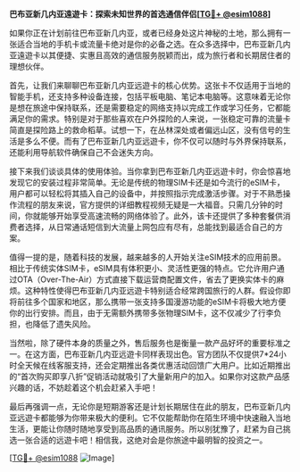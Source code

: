 **巴布亚新几内亚遠遊卡：探索未知世界的首选通信伴侣[[TG💪+ @esim1088](https://t.me/s/esim1088)]**

如果你正在计划前往巴布亚新几内亚，或者已经身处这片神秘的土地，那么拥有一张适合当地的手机卡或流量卡绝对是你的必备之选。在众多选择中，巴布亚新几内亚遠遊卡以其便捷、实惠且高效的通信服务脱颖而出，成为旅行者和长期居住者的理想伙伴。

首先，让我们来聊聊巴布亚新几内亚远遊卡的核心优势。这张卡不仅适用于当地的智能手机，还支持多种设备连接，包括平板电脑、笔记本电脑等。这意味着无论你是想在旅途中保持联系，还是需要稳定的网络支持以完成工作或学习任务，它都能满足你的需求。特别是对于那些喜欢在户外探险的人来说，一张稳定可靠的流量卡简直是探险路上的救命稻草。试想一下，在丛林深处或者偏远山区，没有信号的生活是多么不便。而有了巴布亚新几内亚远遊卡，你不仅可以随时与外界保持联系，还能利用导航软件确保自己不会迷失方向。

接下来我们谈谈具体的使用体验。当你拿到巴布亚新几内亚远遊卡时，你会惊喜地发现它的安装过程非常简单。无论是传统的物理SIM卡还是如今流行的eSIM卡，用户都可以轻松将其插入自己的设备中，并按照指示完成激活步骤。对于不熟悉操作流程的朋友来说，官方提供的详细教程视频无疑是一大福音。只需几分钟的时间，你就能够开始享受高速流畅的网络体验了。此外，该卡还提供了多种套餐供消费者选择，从日常通话短信到大流量上网包应有尽有，总能找到最适合自己的方案。

值得一提的是，随着科技的发展，越来越多的人开始关注eSIM技术的应用前景。相比于传统实体SIM卡，eSIM具有体积更小、灵活性更强的特点。它允许用户通过OTA（Over-The-Air）方式直接下载运营商配置文件，省去了更换实体卡的麻烦。这种特性使得巴布亚新几内亚远遊卡特别适合经常跨国旅行的人群。假设你即将前往多个国家和地区，那么携带一张支持多国漫游功能的eSIM卡将极大地方便你的出行安排。而且，由于无需额外携带多张物理SIM卡，这不仅减少了行李负担，也降低了遗失风险。

当然啦，除了硬件本身的质量之外，售后服务也是衡量一款产品好坏的重要标准之一。在这方面，巴布亚新几内亚远遊卡同样表现出色。官方团队不仅提供7*24小时全天候在线客服支持，还会定期推出各类优惠活动回馈广大用户。比如近期推出的“首次购买即享八折”促销活动就吸引了大量新用户的加入。如果你对这款产品感兴趣的话，不妨趁着这个机会赶紧入手吧！

最后再强调一点，无论你是短期游客还是计划长期居住在此的朋友，巴布亚新几内亚远遊卡都能够为你带来极大的便利。它不仅能帮助你在陌生环境中快速融入当地生活，更能让你随时随地享受到高品质的通讯服务。所以别犹豫了，赶紧为自己挑选一张合适的远遊卡吧！相信我，这绝对会是你旅途中最明智的投资之一。

[[TG💪+ @esim1088](https://t.me/s/esim1088) ![Image](https://i.postimg.cc/4NQfJmqS/Snipaste-2025-05-13-00-14-12.png)]